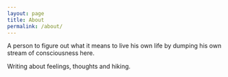 ```yaml
---
layout: page
title: About
permalink: /about/
---
```


A person to figure out what it means to live his own life by dumping his own stream of consciousness here.

Writing about feelings, thoughts and hiking.